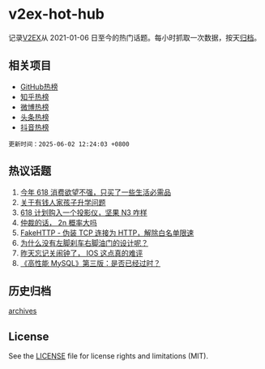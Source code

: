 # v2ex-hot-hub

 记录[V2EX](https://www.v2ex.com/)从 2021-01-06 日至今的热门话题。每小时抓取一次数据，按天[归档](archives)。
 
 ## 相关项目

- [GitHub热榜](https://github.com/lonnyzhang423/github-hot-hub)
- [知乎热榜](https://github.com/lonnyzhang423/zhihu-hot-hub)
- [微博热榜](https://github.com/lonnyzhang423/weibo-hot-hub)
- [头条热榜](https://github.com/lonnyzhang423/toutiao-hot-hub)
- [抖音热榜](https://github.com/lonnyzhang423/douyin-hot-hub)


 `更新时间：2025-06-02 12:24:03 +0800`

## 热议话题

1. [今年 618 消费欲望不强，只买了一些生活必需品](https://www.v2ex.com/t/1135708)
1. [关于有钱人家孩子升学问题](https://www.v2ex.com/t/1135751)
1. [618 计划购入一个投影仪，坚果 N3 咋样](https://www.v2ex.com/t/1135731)
1. [仲裁的话， 2n 概率大吗](https://www.v2ex.com/t/1135704)
1. [FakeHTTP - 伪装 TCP 连接为 HTTP，解除白名单限速](https://www.v2ex.com/t/1135702)
1. [为什么没有左脚刹车右脚油门的设计呢？](https://www.v2ex.com/t/1135739)
1. [昨天忘记关闹钟了， IOS 这点真的难评](https://www.v2ex.com/t/1135788)
1. [《高性能 MySQL》第三版：是否已经过时？](https://www.v2ex.com/t/1135741)

## 历史归档

[archives](archives)

## License

See the [LICENSE](LICENSE) file for license rights and limitations (MIT).
